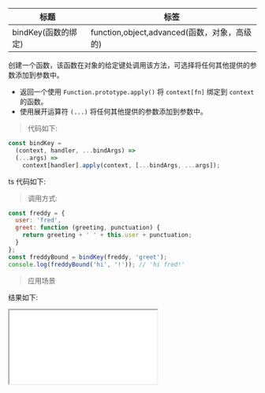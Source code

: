 | 标题                | 标签                                         |
| ------------------- | -------------------------------------------- |
| bindKey(函数的绑定) | function,object,advanced(函数，对象，高级的) |

创建一个函数，该函数在对象的给定键处调用该方法，可选择将任何其他提供的参数添加到参数中。

- 返回一个使用 `Function.prototype.apply()` 将 `context[fn]` 绑定到 `context` 的函数。
- 使用展开运算符 `(...)` 将任何其他提供的参数添加到参数中。

> 代码如下:

```js
const bindKey =
  (context, handler, ...bindArgs) =>
  (...args) =>
    context[handler].apply(context, [...bindArgs, ...args]);
```

ts 代码如下:

<div class="code-editor" data-url="codes/javascript/ts/bindKey.ts" data-language="typescript"></div>

> 调用方式:

```js
const freddy = {
  user: 'fred',
  greet: function (greeting, punctuation) {
    return greeting + ' ' + this.user + punctuation;
  }
};
const freddyBound = bindKey(freddy, 'greet');
console.log(freddyBound('hi', '!')); // 'hi fred!'
```

> 应用场景

<div class="code-editor" data-url="codes/javascript/html/bindKey.html" data-language="html"></div>

结果如下:

<iframe src="codes/javascript/html/bindKey.html"></iframe>
